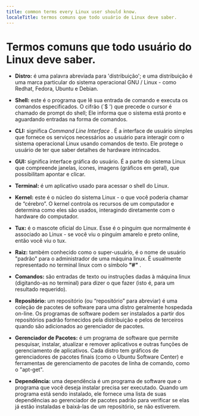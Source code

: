 ```yaml
---
title: common terms every Linux user should know.
localeTitle: termos comuns que todo usuário de Linux deve saber.
---
```

# Termos comuns que todo usuário do Linux deve saber.

*   **Distro:** é uma palavra abreviada para 'distribuição'; e uma distribuição é uma marca particular do sistema operacional GNU / Linux - como Redhat, Fedora, Ubuntu e Debian.
    
*   **Shell:** este é o programa que lê sua entrada de comando e executa os comandos especificados. O cifrão (\`$ ') que precede o cursor é chamado de prompt do shell; Ele informa que o sistema está pronto e aguardando entradas na forma de comandos.
    
*   **CLI:** significa _Command Line Interface_ . É a interface de usuário simples que fornece os serviços necessários ao usuário para interagir com o sistema operacional Linux usando comandos de texto. Ele protege o usuário de ter que saber detalhes de hardware intrincados.
    
*   **GUI:** significa interface gráfica do usuário. É a parte do sistema Linux que compreende janelas, ícones, imagens (gráficos em geral), que possibilitam apontar e clicar.
    
*   **Terminal:** é um aplicativo usado para acessar o shell do Linux.
    
*   **Kernel:** este é o núcleo do sistema Linux - o que você poderia chamar de “cérebro”. O kernel controla os recursos de um computador e determina como eles são usados, interagindo diretamente com o hardware do computador.
    
*   **Tux:** é o mascote oficial do Linux. Esse é o pinguim que normalmente é associado ao Linux - se você viu o pinguim amarelo e preto online, então você viu o tux.
    
*   **Raiz:** também conhecido como o super-usuário, é o nome de usuário "padrão" para o administrador de uma máquina linux. É usualmente representado no terminal linux com o símbolo **"#"** .
    
*   **Comandos:** são entradas de texto ou instruções dadas à máquina linux (digitando-as no terminal) para dizer o que fazer (isto é, para um resultado requerido).
    
*   **Repositório:** um repositório (ou “repositório” para abreviar) é uma coleção de pacotes de software para uma distro geralmente hospedada on-line. Os programas de software podem ser instalados a partir dos repositórios padrão fornecidos pela distribuição e pelos de terceiros quando são adicionados ao gerenciador de pacotes.
    
*   **Gerenciador de Pacotes:** é um programa de software que permite pesquisar, instalar, atualizar e remover aplicativos e outras funções de gerenciamento de aplicativos. Cada distro tem gráficos de gerenciadores de pacotes finais (como o Ubuntu Software Center) e ferramentas de gerenciamento de pacotes de linha de comando, como o "apt-get".
    
*   **Dependência:** uma dependência é um programa de software que o programa que você deseja instalar precisa ser executado. Quando um programa está sendo instalado, ele fornece uma lista de suas dependências ao gerenciador de pacotes padrão para verificar se elas já estão instaladas e baixá-las de um repositório, se não estiverem.